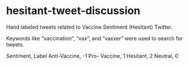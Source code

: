 # hesitant-tweet-discussion
Hand labeled tweets related to Vaccine Sentiment (Hesitant) Twitter.

Keywords like “vaccination”, “vax”, and “vaxxer” were used to search for tweets.

Sentiment, Label
Anti-Vaccine,	-1
Pro- Vaccine,	1
Hesitant,	2
Neutral,	0
